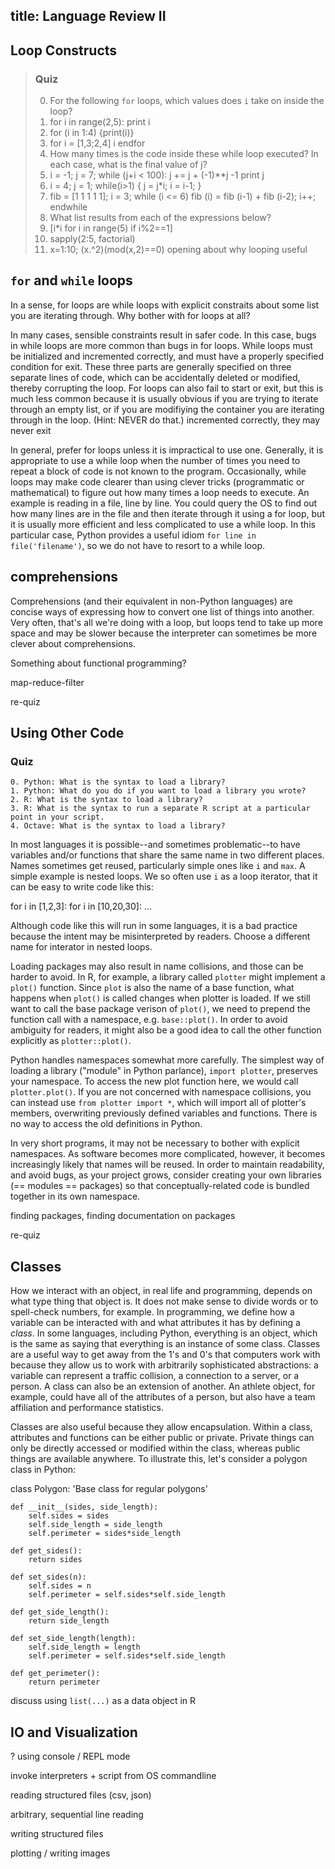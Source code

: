 
title: Language Review II
---

## Loop Constructs

> ### Quiz
>
>  0. For the following `for` loops, which values does `i` take on inside the loop?
>    0. for i in range(2,5): print i
>    1. for (i in 1:4) {print(i)}
>    2. for i = [1,3;2,4] i endfor
>  1. How many times is the code inside these while loop executed? In each case, what is the final value of j?
>    0. i = -1; j = 7;
>       while (j+i < 100):
>           j += j + (-1)**j -1
>           print j
>    1. i = 4; j = 1;
>       while(i>1) { 
>           j = j*i; i = i-1;
>       }
>    2. fib = [1 1 1 1 1];
>       i = 3;
>       while (i <= 6)
>         fib (i) = fib (i-1) + fib (i-2);
>         i++;
>       endwhile
>  2. What list results from each of the expressions below?
>    0. [i*i for i in range(5) if i%2==1]
>    1. sapply(2:5, factorial)
>    2. x=1:10; (x.^2)(mod(x,2)==0)
opening about why looping useful

## `for` and `while` loops
In a sense, for loops are while loops with explicit constraits about some list you are iterating through.
Why bother with for loops at all?

In many cases, sensible constraints result in safer code.  In this case, bugs in while loops are more common
than bugs in for loops.  While loops must be initialized and incremented correctly, and must have a properly
specified condition for exit.  These three parts are generally specified on three separate lines of code, which
can be accidentally deleted or modified, thereby corrupting the loop.  For loops can also fail to start or exit,
but this is much less common because it is usually obvious if you are trying to iterate through an empty list,
or if you are modifiying the container you are iterating through in the loop.  (Hint: NEVER do that.)
incremented correctly, they may never exit

In general, prefer for loops unless it is impractical to use one.  Generally, it is appropriate to use a while
loop when the number of times you need to repeat a block of code is not known to the program.  Occasionally,
while loops may make code clearer than using clever tricks (programmatic or mathematical) to figure out how
many times a loop needs to execute.  An example is reading in a file, line by line.  You could query the OS
to find out how many lines are in the file and then iterate through it using a for loop, but it is usually
more efficient and less complicated to use a while loop.  In this particular case, Python provides a useful
idiom `for line in file('filename')`, so we do not have to resort to a while loop.

## comprehensions
Comprehensions (and their equivalent in non-Python languages) are concise ways of expressing how to convert
one list of things into another.  Very often, that's all we're doing with a loop, but loops tend to take up
more space and may be slower because the interpreter can sometimes be more clever about comprehensions.

Something about functional programming?

map-reduce-filter

re-quiz

## Using Other Code
### Quiz
    0. Python: What is the syntax to load a library?
    1. Python: What do you do if you want to load a library you wrote?
    2. R: What is the syntax to load a library?
    3. R: What is the syntax to run a separate R script at a particular point in your script.
    4. Octave: What is the syntax to load a library?

In most languages it is possible--and sometimes problematic--to have variables and/or functions that share the same
name in two different places.  Names sometimes get reused, particularly simple ones like `i` and `max`.  A simple
example is nested loops.  We so often use `i` as a loop iterator, that it can be easy to write code like this:

for i in [1,2,3]:
    for i in [10,20,30]:
        ...

Although code like this will run in some languages, it is a bad practice because the intent may be misinterpreted by
readers.  Choose a different name for interator in nested loops.

Loading packages may also result in name collisions, and those can be harder to avoid.  In R, for example, a library
called `plotter` might implement a `plot()` function.  Since `plot` is also the name of a base function, what happens 
when `plot()` is called changes when plotter is loaded.  If we still want to call the base package verison of `plot()`,
we need to prepend the function call with a namespace, e.g. `base::plot()`.  In order to avoid ambiguity for readers,
it might also be a good idea to call the other function explicitly as `plotter::plot()`.

Python handles namespaces somewhat more carefully.  The simplest way of loading a library ("module" in Python parlance),
`import plotter`, preserves your namespace.  To access the new plot function here, we would call `plotter.plot()`.  If
you are not concerned with namespace collisions, you can instead use `from plotter import *`, which will import all of
plotter's members, overwriting previously defined variables and functions.  There is no way to access the old
definitions in Python.

In very short programs, it may not be necessary to bother with explicit namespaces.  As software becomes more
complicated, however, it becomes increasingly likely that names will be reused.  In order to maintain readability, and
avoid bugs, as your project grows, consider creating your own libraries (== modules == packages) so that
conceptually-related code is bundled together in its own namespace.


finding packages, finding documentation on packages

re-quiz

## Classes
How we interact with an object, in real life and programming, depends on what type thing that object is.  It does not make
sense to divide words or to spell-check numbers, for example.  In programming, we define how a variable can be interacted
with and what attributes it has by defining a *class*.  In some languages, including Python, everything is an object,
which is the same as saying that everything is an instance of some class.  Classes are a useful way to get away from the
1's and 0's that computers work with because they allow us to work with arbitrarily sophisticated abstractions: a variable
can represent a traffic collision, a connection to a server, or a person.  A class can also be an extension of another. An
athlete object, for example, could have all of the attributes of a person, but also have a team affiliation and performance
statistics.

Classes are also useful because they allow encapsulation.  Within a class, attributes and functions can be either public or
private.  Private things can only be directly accessed or modified within the class, whereas public things are available
anywhere.  To illustrate this, let's consider a polygon class in Python:

class Polygon:
    'Base class for regular polygons'

    def __init__(sides, side_length):
        self.sides = sides
        self.side_length = side_length
        self.perimeter = sides*side_length

    def get_sides():
        return sides

    def set_sides(n):
        self.sides = n
        self.perimeter = self.sides*self.side_length

    def get_side_length():
        return side_length

    def set_side_length(length):
        self.side_length = length
        self.perimeter = self.sides*self.side_length

    def get_perimeter():
        return perimeter



discuss using `list(...)` as a data object in R

## IO and Visualization

? using console / REPL mode

invoke interpreters + script from OS commandline

reading structured files (csv, json)

arbitrary, sequential line reading

writing structured files

plotting / writing images

